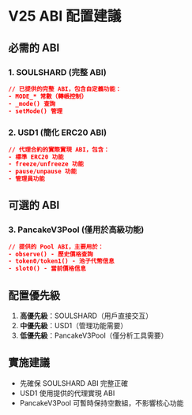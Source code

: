 # V25 ABI 配置建議

## 必需的 ABI

### 1. SOULSHARD (完整 ABI)
```json
// 已提供的完整 ABI，包含自定義功能：
- MODE_* 常數（轉帳控制）
- _mode() 查詢
- setMode() 管理
```

### 2. USD1 (簡化 ERC20 ABI)
```json
// 代理合約的實際實現 ABI，包含：
- 標準 ERC20 功能
- freeze/unfreeze 功能
- pause/unpause 功能
- 管理員功能
```

## 可選的 ABI

### 3. PancakeV3Pool (僅用於高級功能)
```json
// 提供的 Pool ABI，主要用於：
- observe() - 歷史價格查詢
- token0/token1() - 池子代幣信息
- slot0() - 當前價格信息
```

## 配置優先級

1. **高優先級**：SOULSHARD（用戶直接交互）
2. **中優先級**：USD1（管理功能需要）
3. **低優先級**：PancakeV3Pool（僅分析工具需要）

## 實施建議

- 先確保 SOULSHARD ABI 完整正確
- USD1 使用提供的代理實現 ABI
- PancakeV3Pool 可暫時保持空數組，不影響核心功能